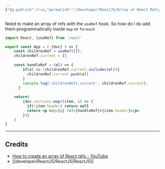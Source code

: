 ```yaml
---
{"dg-publish":true,"permalink":"/developer/ReactJS/Array of React Refs/","created":"2024-02-29T22:19:56.195-06:00","updated":"2024-06-04T15:46:00.000-05:00"}
---
```


Need to make an array of refs with the `useRef` hook. So how do I do add them programmatically inside `map` or `foreach`

```jsx
import React, {useRef} from 'react'

export const App = ( {doc} ) => {
	const childrenRef = useRef([]);
	childrenRef.current = []
	
	const handleRef = (el) => {
	    if(el && !childrenRef.current.includes(el)){
	      childrenRef.current.push(el)
	    }
	    console.log('childrenRefs.current', childrenRef.current);
	  }
	
	return(
		{doc.sections.map((item, i) => {
	      if(!item.header) return null
	      return <p key={i} ref={handleRef}>{item.header}</p>
	    })}
	)
}
```

---
## Credits
- [How to create an array of React refs - YouTube](https://www.youtube.com/watch?v=ygPIjzhKB2s)
- [[developer/ReactJS/ReactJS\|ReactJS]]